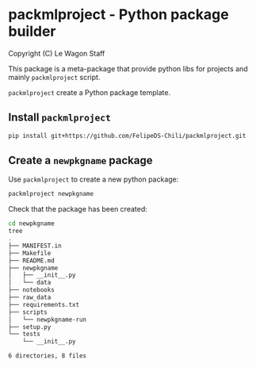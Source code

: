 # packmlproject - Python package builder

Copyright (C)  Le Wagon Staff

This package is a meta-package that provide python libs for projects
and mainly `packmlproject` script.

`packmlproject` create a Python package template.

## Install `packmlproject`
```bash
pip install git+https://github.com/FelipeDS-Chili/packmlproject.git
```

## Create a `newpkgname` package

Use `packmlproject` to create a new python package:

```bash
packmlproject newpkgname
```

Check that the package has been created:

```bash
cd newpkgname
tree
.
├── MANIFEST.in
├── Makefile
├── README.md
├── newpkgname
│   ├── __init__.py
│   └── data
├── notebooks
├── raw_data
├── requirements.txt
├── scripts
│   └── newpkgname-run
├── setup.py
└── tests
    └── __init__.py

6 directories, 8 files
```
